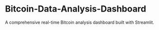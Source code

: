 # Bitcoin-Data-Analysis-Dashboard
A comprehensive real-time Bitcoin analysis dashboard built with Streamlit.
